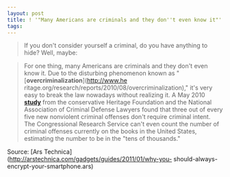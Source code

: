 ```yaml
---
layout: post
title: ! '"Many Americans are criminals and they don''t even know it"'
tags: 
---
```

> If you don't consider yourself a criminal, do you have anything to hide?
Well, maybe:

> For one thing, many Americans are criminals and they don't even know it. Due
to the disturbing phenomenon known as "[**overcriminalization**](http://www.he
ritage.org/research/reports/2010/08/overcriminalization)," it's very easy to
break the law nowadays without realizing it. A May 2010
[**study**](http://www.heritage.org/Research/Reports/2010/05/Without-Intent)
from the conservative Heritage Foundation and the National Association of
Criminal Defense Lawyers found that three out of every five new nonviolent
criminal offenses don't require criminal intent. The Congressional Research
Service can't even count the number of criminal offenses currently on the
books in the United States, estimating the number to be in the "tens of
thousands."

Source: [Ars Technica](http://arstechnica.com/gadgets/guides/2011/01/why-you-
should-always-encrypt-your-smartphone.ars)

